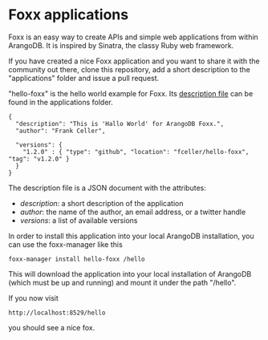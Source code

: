 Foxx applications
=================

Foxx is an easy way to create APIs and simple web applications from
within ArangoDB. It is inspired by Sinatra, the classy Ruby web
framework.

If you have created a nice Foxx application and you want to share it with
the community out there, clone this repository, add a short description
to the "applications" folder and issue a pull request.

"hello-foxx" is the hello world example for Foxx. Its 
[description file](https://github.com/arangodb/foxx-apps/blob/master/applications/hello-foxx.json)
can be found in the applications folder.

    {
      "description": "This is 'Hallo World' for ArangoDB Foxx.",
      "author": "Frank Celler",

      "versions": {
        "1.2.0" : { "type": "github", "location": "fceller/hello-foxx", "tag": "v1.2.0" }
      }
    }

The description file is a JSON document with the attributes:

* *description*: a short description of the application
* *author*: the name of the author, an email address, or a twitter handle
* *versions*: a list of available versions

In order to install this application into your local ArangoDB
installation, you can use the foxx-manager like this

    foxx-manager install hello-foxx /hello

This will download the application into your local installation of
ArangoDB (which must be up and running) and mount it under the path
"/hello".

If you now visit

    http://localhost:8529/hello

you should see a nice fox.
